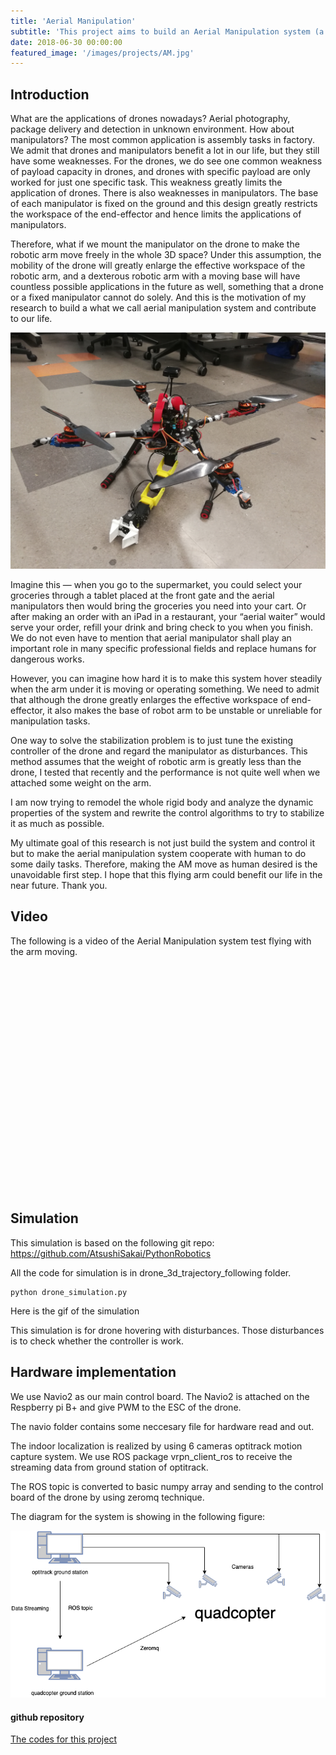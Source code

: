 ```yaml
---
title: 'Aerial Manipulation'
subtitle: 'This project aims to build an Aerial Manipulation system (a robotic arm under a drone).'
date: 2018-06-30 00:00:00
featured_image: '/images/projects/AM.jpg'
---
```


## Introduction 

What are the applications of drones nowadays? Aerial photography, package delivery and detection in unknown environment. How about manipulators? The most common application is assembly tasks in factory. We admit that drones and manipulators benefit a lot in our life, but they still have some weaknesses. For the drones, we do see one common weakness of payload capacity in drones, and drones with specific payload are only worked for just one specific task. This weakness greatly limits the application of drones. There is also weaknesses in manipulators. The base of each manipulator is fixed on the ground and this design greatly restricts the workspace of the end-effector and hence limits the applications of manipulators. 

Therefore, what if we mount the manipulator on the drone to make the robotic arm move freely in the whole 3D space? Under this assumption, the mobility of the drone will greatly enlarge the effective workspace of the robotic arm, and a dexterous robotic arm with a moving base will have countless possible applications in the future as well, something that a drone or a fixed manipulator cannot do solely. And this is the motivation of my research to build a what we call aerial manipulation system and contribute to our life.

![](/images/projects/AM.jpg)

Imagine this — when you go to the supermarket, you could select your groceries through a tablet placed at the front gate and the aerial manipulators then would bring the groceries you need into your cart. Or after making an order with an iPad in a restaurant, your “aerial waiter” would serve your order, refill your drink and bring check to you when you finish. We do not even have to mention that aerial manipulator shall play an important role in many specific professional fields and replace humans for dangerous works. 

However, you can imagine how hard it is to make this system hover steadily when the arm under it is moving or operating something. We need to admit that although the drone greatly enlarges the effective workspace of end-effector, it also makes the base of robot arm to be unstable or unreliable for manipulation tasks. 

One way to solve the stabilization problem is to just tune the existing controller of the drone and regard the manipulator as disturbances. This method assumes that the weight of robotic arm is greatly less than the drone, I tested that recently and the performance is not quite well when we attached some weight on the arm. 

I am now trying to remodel the whole rigid body and analyze the dynamic properties of the system and rewrite the control algorithms to try to stabilize it  as much as possible.

My ultimate goal of this research is not just build the system and control it but to make the aerial manipulation system cooperate with human to do some daily tasks. Therefore, making the AM move as human desired is the unavoidable first step. I hope that this flying arm could benefit our life in the near future. Thank you.

## Video

The following is a video of the Aerial Manipulation system test flying with the arm moving.

<iframe href="https://www.youtube.com/watch?v=kvRFQ7bfAXk" width="640" height="360" frameborder="0" webkitallowfullscreen mozallowfullscreen allowfullscreen></iframe>

## Simulation

This simulation is based on the following git repo:
    https://github.com/AtsushiSakai/PythonRobotics
    
All the code for simulation is in drone_3d_trajectory_following folder. 
    
    python drone_simulation.py

Here is the gif of the simulation

This simulation is for drone hovering with disturbances. Those disturbances is to check whether the controller is work.

## Hardware implementation

We use Navio2 as our main control board. The Navio2 is attached on the Respberry pi B+ and give PWM to the ESC of the drone.

The navio folder contains some neccesary file for hardware read and out.

The indoor localization is realized by using 6 cameras optitrack motion capture system. We use ROS package vrpn_client_ros to receive the streaming data from ground station of optitrack.

The ROS topic is converted to basic numpy array and sending to the control board of the drone by using zeromq technique.

The diagram for the system is showing in the following figure:

![](http://github.com/Zhi29/droneproject/raw/master/pic/system.png)

#### github repository
[The codes for this project](https://github.com/Zhi29/droneproject)
